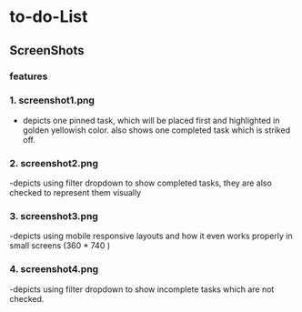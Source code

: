 # to-do-List
## ScreenShots
### features
### 1. screenshot1.png 
- depicts one pinned task, which will be placed first and highlighted in golden yellowish color. also shows one completed task which is striked off.
### 2. screenshot2.png
-depicts using filter dropdown to show completed tasks, they are also checked to represent them visually
### 3. screenshot3.png
-depicts using mobile responsive layouts and how it even works properly in small screens (360 * 740 )
### 4. screenshot4.png
-depicts using filter dropdown to show incomplete tasks which are not checked.

